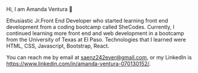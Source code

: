    Hi, I am Amanda Ventura 🌺
 
 Ethusiastic Jr.Front End Developer who started learning front end development from a coding bootcamp called SheCodes.
 Currently, I continued learning more front end and web development in a bootcamp from the University of Texas at El Paso.
 Technologies that I learned were HTML, CSS, Javascript, Bootstrap, React. 
 
You can reach me by email at saenz242ever@gmail.com, or
my LinkedIn is https://www.linkedin.com/in/amanda-ventura-070130152/.


<!---
ASV185/ASV185 is a ✨ special ✨ repository because its `README.md` (this file) appears on your GitHub profile.
You can click the Preview link to take a look at your changes.
--->
